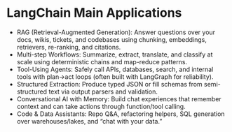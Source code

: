 # LangChain Main Applications

- RAG (Retrieval-Augmented Generation): Answer questions over your docs, wikis, tickets, and codebases using chunking, embeddings, retrievers, re-ranking, and citations.
- Multi-step Workflows: Summarize, extract, translate, and classify at scale using deterministic chains and map-reduce patterns.
- Tool-Using Agents: Safely call APIs, databases, search, and internal tools with plan→act loops (often built with LangGraph for reliability).
- Structured Extraction: Produce typed JSON or fill schemas from semi-structured text via output parsers and validation.
- Conversational AI with Memory: Build chat experiences that remember context and can take actions through function/tool calling.
- Code & Data Assistants: Repo Q&A, refactoring helpers, SQL generation over warehouses/lakes, and “chat with your data.”
